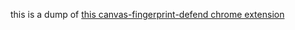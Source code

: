 this is a dump of 
[this canvas-fingerprint-defend chrome extension](https://chromewebstore.google.com/detail/canvas-fingerprint-defend/lanfdkkpgfjfdikkncbnojekcppdebfp)